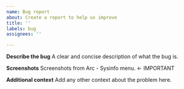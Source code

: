 ```yaml
---
name: Bug report
about: Create a report to help us improve
title: ''
labels: bug
assignees: ''

---
```


**Describe the bug**
A clear and concise description of what the bug is.

**Screenshots**
Screenshots from Arc - Sysinfo menu. <- IMPORTANT

**Additional context**
Add any other context about the problem here.
